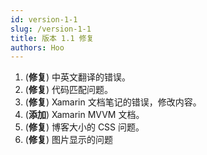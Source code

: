 ```yaml
---
id: version-1-1
slug: /version-1-1
title: 版本 1.1 修复
authors: Hoo
---
```




1. (**修复**) 中英文翻译的错误。
1. (**修复**) 代码匹配问题。
1. (**修复**) Xamarin 文档笔记的错误，修改内容。
1. (**添加**) Xamarin MVVM 文档。
1. (**修复**) 博客大小的 CSS 问题。
1. (**修复**) 图片显示的问题